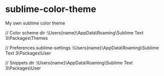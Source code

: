 # sublime-color-theme
My own sublime color theme

// Color scheme dir
:\Users\{name}\AppData\Roaming\Sublime Text 3\Packages\Themes

// Preferences.sublime-settings
:\Users\{name}\AppData\Roaming\Sublime Text 3\Packages\User

// Snippets dir
:\Users\{name}\AppData\Roaming\Sublime Text 3\Packages\User

